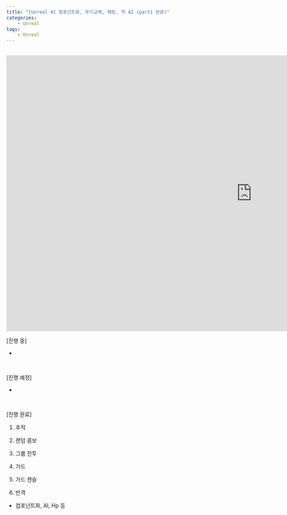 ```yaml
---
title: "[Unreal 4] 컴포넌트화, 무기교체, 패링, 적 AI (part1 완료)"
categories:
    - Unreal
tags:
    - Unreal
---
```


<br>
<iframe width="1280" height="720" src="https://www.youtube.com/embed/ZyFgyJ4i6-k" title="YouTube video player" frameborder="0" allow="accelerometer; autoplay; clipboard-write; encrypted-media; gyroscope; picture-in-picture" allowfullscreen></iframe>

<br>

[진행 중]

-

​

[진행 예정]

-

​

[진행 완료]

1. 추적

2. 랜덤 콤보

3. 그룹 전투

4. 가드

5. 가드 캔슬

6. 반격

+ 컴포넌트화, AI, Hp 등